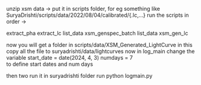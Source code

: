 unzip xsm data -> put it in scripts folder, for eg something like SuryaDrishti/scripts/data/2022/08/04/calibrated/{.lc,...} run the scripts in order -> 

extract_pha
extract_lc
list_data
xsm_genspec_batch
list_data
xsm_gen_lc

now you will get a folder in scripts/data/XSM_Generated_LightCurve in this copy all the file to suryadrishti/data/lightcurves
now in log_main change the variable start_date = date(2024, 4, 3)
numdays = 7  
to define start dates and num days

then two run it in suryadrishti folder run python logmain.py <random name>
